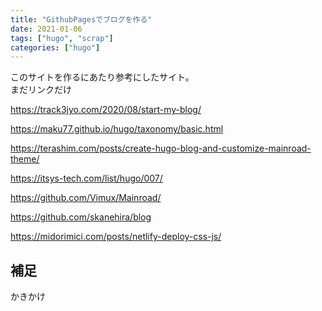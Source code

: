 ```yaml
---
title: "GithubPagesでブログを作る"
date: 2021-01-06
tags: ["hugo", "scrap"]
categories: ["hugo"]
---
```


このサイトを作るにあたり参考にしたサイト。  
まだリンクだけ

https://track3jyo.com/2020/08/start-my-blog/  

https://maku77.github.io/hugo/taxonomy/basic.html  

https://terashim.com/posts/create-hugo-blog-and-customize-mainroad-theme/  

https://itsys-tech.com/list/hugo/007/  

https://github.com/Vimux/Mainroad/  

https://github.com/skanehira/blog  

https://midorimici.com/posts/netlify-deploy-css-js/   

## 補足
かきかけ
